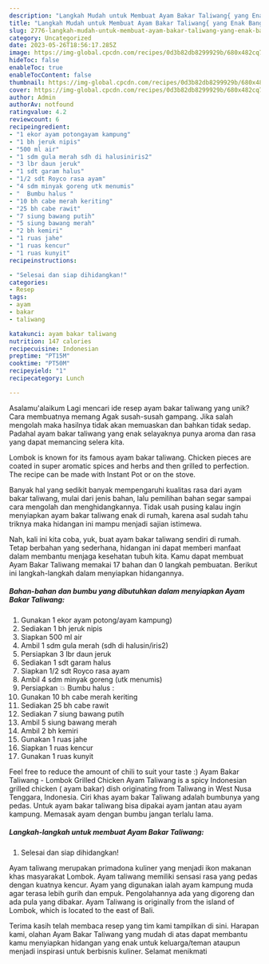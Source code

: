 ```yaml
---
description: "Langkah Mudah untuk Membuat Ayam Bakar Taliwang{ yang Enak Banget"
title: "Langkah Mudah untuk Membuat Ayam Bakar Taliwang{ yang Enak Banget"
slug: 2776-langkah-mudah-untuk-membuat-ayam-bakar-taliwang-yang-enak-banget
category: Uncategorized
date: 2023-05-26T18:56:17.285Z
image: https://img-global.cpcdn.com/recipes/0d3b82db8299929b/680x482cq70/ayam-bakar-taliwang-foto-resep-utama.jpg
hideToc: false
enableToc: true
enableTocContent: false
thumbnail: https://img-global.cpcdn.com/recipes/0d3b82db8299929b/680x482cq70/ayam-bakar-taliwang-foto-resep-utama.jpg
cover: https://img-global.cpcdn.com/recipes/0d3b82db8299929b/680x482cq70/ayam-bakar-taliwang-foto-resep-utama.jpg
author: Admin
authorAv: notfound
ratingvalue: 4.2
reviewcount: 6
recipeingredient:
- "1 ekor ayam potongayam kampung"
- "1 bh jeruk nipis"
- "500 ml air"
- "1 sdm gula merah sdh di halusiniris2"
- "3 lbr daun jeruk"
- "1 sdt garam halus"
- "1/2 sdt Royco rasa ayam"
- "4 sdm minyak goreng utk menumis"
- "  Bumbu halus "
- "10 bh cabe merah keriting"
- "25 bh cabe rawit"
- "7 siung bawang putih"
- "5 siung bawang merah"
- "2 bh kemiri"
- "1 ruas jahe"
- "1 ruas kencur"
- "1 ruas kunyit"
recipeinstructions:

- "Selesai dan siap dihidangkan!"
categories:
- Resep
tags:
- ayam
- bakar
- taliwang

katakunci: ayam bakar taliwang 
nutrition: 147 calories
recipecuisine: Indonesian
preptime: "PT15M"
cooktime: "PT50M"
recipeyield: "1"
recipecategory: Lunch

---
```



Asalamu'alaikum Lagi mencari ide resep ayam bakar taliwang yang unik? Cara membuatnya memang Agak susah-susah gampang. Jika salah mengolah maka hasilnya tidak akan memuaskan dan bahkan tidak sedap. Padahal ayam bakar taliwang yang enak selayaknya punya aroma dan rasa yang dapat memancing selera kita.


Lombok is known for its famous ayam bakar taliwang. Chicken pieces are coated in super aromatic spices and herbs and then grilled to perfection. The recipe can be made with Instant Pot or on the stove.

Banyak hal yang sedikit banyak mempengaruhi kualitas rasa dari ayam bakar taliwang, mulai dari jenis bahan, lalu pemilihan bahan segar sampai cara mengolah dan menghidangkannya. Tidak usah pusing kalau ingin menyiapkan ayam bakar taliwang enak di rumah, karena asal sudah tahu triknya maka hidangan ini mampu menjadi sajian istimewa.


Nah, kali ini kita coba, yuk, buat ayam bakar taliwang sendiri di rumah. Tetap berbahan yang sederhana, hidangan ini dapat memberi manfaat dalam membantu menjaga kesehatan tubuh kita. Kamu dapat membuat Ayam Bakar Taliwang memakai 17 bahan dan 0 langkah pembuatan. Berikut ini langkah-langkah dalam menyiapkan hidangannya.

<!--inarticleads1-->

##### Bahan-bahan dan bumbu yang dibutuhkan dalam menyiapkan Ayam Bakar Taliwang:

1. Gunakan 1 ekor ayam potong/ayam kampung)
1. Sediakan 1 bh jeruk nipis
1. Siapkan 500 ml air
1. Ambil 1 sdm gula merah (sdh di halusin/iris2)
1. Persiapkan 3 lbr daun jeruk
1. Sediakan 1 sdt garam halus
1. Siapkan 1/2 sdt Royco rasa ayam
1. Ambil 4 sdm minyak goreng (utk menumis)
1. Persiapkan  💥 Bumbu halus :
1. Gunakan 10 bh cabe merah keriting
1. Sediakan 25 bh cabe rawit
1. Sediakan 7 siung bawang putih
1. Ambil 5 siung bawang merah
1. Ambil 2 bh kemiri
1. Gunakan 1 ruas jahe
1. Siapkan 1 ruas kencur
1. Gunakan 1 ruas kunyit


Feel free to reduce the amount of chili to suit your taste :) Ayam Bakar Taliwang - Lombok Grilled Chicken Ayam Taliwang is a spicy Indonesian grilled chicken ( ayam bakar) dish originating from Taliwang in West Nusa Tenggara, Indonesia. Ciri khas ayam bakar Taliwang adalah bumbunya yang pedas. Untuk ayam bakar taliwang bisa dipakai ayam jantan atau ayam kampung. Memasak ayam dengan bumbu jangan terlalu lama. 

<!--inarticleads2-->

##### Langkah-langkah untuk membuat Ayam Bakar Taliwang:


1. Selesai dan siap dihidangkan!

Ayam taliwang merupakan primadona kuliner yang menjadi ikon makanan khas masyarakat Lombok. Ayam taliwang memiliki sensasi rasa yang pedas dengan kuatnya kencur. Ayam yang digunakan ialah ayam kampung muda agar terasa lebih gurih dan empuk. Pengolahannya ada yang digoreng dan ada pula yang dibakar. Ayam Taliwang is originally from the island of Lombok, which is located to the east of Bali. 

Terima kasih telah membaca resep yang tim kami tampilkan di sini. Harapan kami, olahan Ayam Bakar Taliwang yang mudah di atas dapat membantu kamu menyiapkan hidangan yang enak untuk keluarga/teman ataupun menjadi inspirasi untuk berbisnis kuliner. Selamat menikmati
